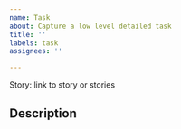 ```yaml
---
name: Task
about: Capture a low level detailed task
title: ''
labels: task
assignees: ''

---
```


Story: link to story or stories

## Description
